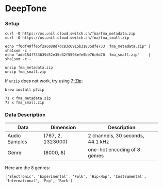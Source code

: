 # DeepTone

### Setup

```
curl -O https://os.unil.cloud.switch.ch/fma/fma_metadata.zip
curl -O https://os.unil.cloud.switch.ch/fma/fma_small.zip

echo "f0df49ffe5f2a6008d7dc83c6915b31835dfe733  fma_metadata.zip" | sha1sum -c -
echo "ade154f733639d52e35e32f5593efe5be76c6d70  fma_small.zip"    | sha1sum -c -

unzip fma_metadata.zip
unzip fma_small.zip
```

If `unzip` does not work, try using [7-Zip](https://www.7-zip.org/):
```
brew install p7zip

7z x fma_metadata.zip
7z x fma_small.zip
```

### Data Description

Data | Dimension | Description
--- | --- | ---
Audio Samples | (767, 2, 1323000) | 2 channels, 30 seconds, 44.1 kHz
Genre | (8000, 8) | one-hot encoding of 8 genres

Here are the 8 genres:
```
['Electronic', 'Experimental', 'Folk', 'Hip-Hop', 'Instrumental', 'International', 'Pop', 'Rock']
```
